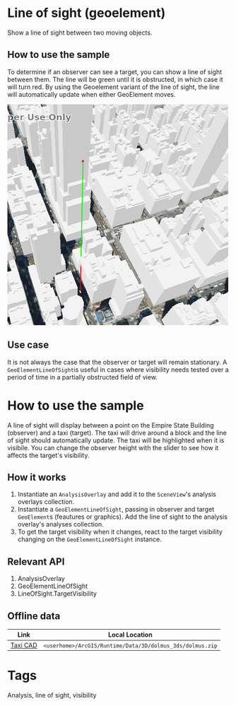 # Line of sight (geoelement)

Show a line of sight between two moving objects.

## How to use the sample

To determine if an observer can see a target, you can show a line of sight between them.
The line will be green until it is obstructed, in which case it will turn red.
By using the Geoelement variant of the line of sight, the line will automatically update when either GeoElement moves.

![](screenshot.png)

## Use case

It is not always the case that the observer or target will remain stationary.
A `GeoElementLineOfSight`is useful in cases where visibility needs tested over a period of time in a partially obstructed field of view.

# How to use the sample

A line of sight will display between a point on the Empire State Building (observer) and a taxi (target).
The taxi will drive around a block and the line of sight should automatically update.
The taxi will be highlighted when it is visibile. You can change the observer height with the slider to see how it affects the target's visibility.

## How it works

1. Instantiate an `AnalysisOverlay` and add it to the `SceneView`'s analysis overlays collection.
1. Instantiate a `GeoElementLineOfSight`, passing in observer and target `GeoElement`s (feautures or graphics). Add the line of sight to the analysis overlay's analyses collection.
1. To get the target visibility when it changes, react to the target visibility changing on the `GeoElementLineOfSight` instance.

## Relevant API

1. AnalysisOverlay
1. GeoElementLineOfSight
1. LineOfSight.TargetVisibility

## Offline data

Link | Local Location
---------|-------|
|[Taxi CAD](https://www.arcgis.com/home/item.html?id=3af5cfec0fd24dac8d88aea679027cb9)|`<userhome>/ArcGIS/Runtime/Data/3D/dolmus_3ds/dolmus.zip`|

# Tags

Analysis, line of sight, visibility
